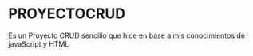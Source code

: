 # PROYECTOCRUD
Es un Proyecto CRUD sencillo que hice en base a mis conocimientos de javaScript y HTML
